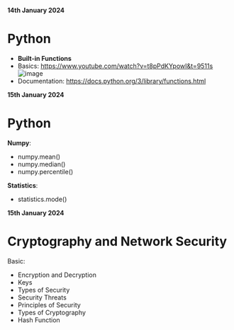 **14th January 2024**
# Python
- **Built-in Functions**
- Basics: https://www.youtube.com/watch?v=t8pPdKYpowI&t=9511s
![image](https://github.com/GodMischief/Weekly_Learnings/assets/95488340/379ad163-9dde-40de-af8a-1584d910aa6d)
- Documentation: https://docs.python.org/3/library/functions.html

**15th January 2024**
# Python
**Numpy**:
- numpy.mean()
- numpy.median()
- numpy.percentile()
  
**Statistics**:
- statistics.mode()

**15th January 2024**
# Cryptography and Network Security
Basic:
- Encryption and Decryption
- Keys
- Types of Security
- Security Threats 
- Principles of Security
- Types of Cryptography
- Hash Function
